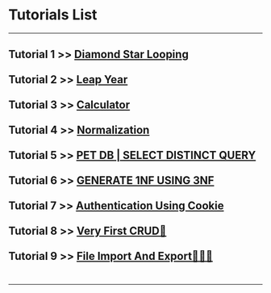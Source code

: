 # Tutorials List
---
 **Tutorial 1** >> [Diamond Star Looping](https://github.com/mtmast/tutorial/tree/tutorial-1) <br> <br>
 **Tutorial 2** >> [Leap Year](https://github.com/mtmast/tutorial/tree/tutorial-2) <br><br> 
 **Tutorial 3** >> [Calculator](https://github.com/mtmast/tutorial/tree/tutorial-3 ) <br> <br>
 **Tutorial 4** >> [Normalization](https://github.com/mtmast/tutorial/tree/tutorial-4) <br> <br>
  **Tutorial 5** >> [PET DB | SELECT DISTINCT QUERY](https://github.com/mtmast/tutorial/tree/tutorial-5) <br> <br>
   **Tutorial 6** >> [GENERATE 1NF USING 3NF](https://github.com/mtmast/tutorial/tree/tutorial-6) <br> <br>
    **Tutorial 7** >> [Authentication Using Cookie](https://github.com/mtmast/tutorial/tree/tutorial-7) <br> <br>
      **Tutorial 8** >> [Very First CRUD🥵](https://github.com/mtmast/tutorial/tree/tutorial-8) <br> <br>
        **Tutorial 9** >> [File Import And Export👨🏻‍💻](https://github.com/mtmast/tutorial/tree/tutorial-9) <br> <br>
 ---
 ---
 
 

